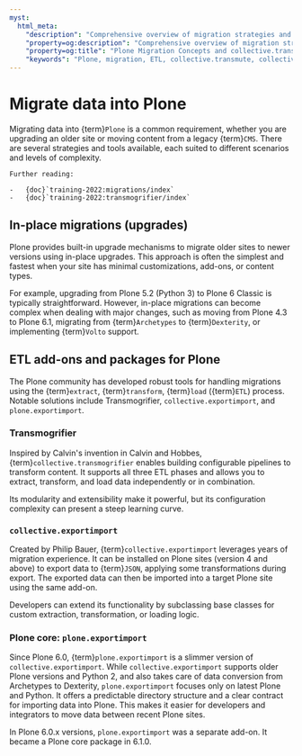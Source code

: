 ```yaml
---
myst:
  html_meta:
    "description": "Comprehensive overview of migration strategies and ETL tools for Plone, including collective.transmute, collective.exportimport, and Transmogrifier."
    "property=og:description": "Comprehensive overview of migration strategies and ETL tools for Plone, including collective.transmute, collective.exportimport, and Transmogrifier."
    "property=og:title": "Plone Migration Concepts and collective.transmute"
    "keywords": "Plone, migration, ETL, collective.transmute, collective.exportimport, Transmogrifier, plone.exportimport, upgrades, glossary"
---
```


# Migrate data into Plone

Migrating data into {term}`Plone` is a common requirement, whether you are upgrading an older site or moving content from a legacy {term}`CMS`.
There are several strategies and tools available, each suited to different scenarios and levels of complexity.

```{seealso}
Further reading:

-   {doc}`training-2022:migrations/index`
-   {doc}`training-2022:transmogrifier/index`
```

## In-place migrations (upgrades)

Plone provides built-in upgrade mechanisms to migrate older sites to newer versions using in-place upgrades.
This approach is often the simplest and fastest when your site has minimal customizations, add-ons, or content types.

For example, upgrading from Plone 5.2 (Python 3) to Plone 6 Classic is typically straightforward.
However, in-place migrations can become complex when dealing with major changes, such as moving from Plone 4.3 to Plone 6.1, migrating from {term}`Archetypes` to {term}`Dexterity`, or implementing {term}`Volto` support.

## ETL add-ons and packages for Plone

The Plone community has developed robust tools for handling migrations using the {term}`extract`, {term}`transform`, {term}`load` ({term}`ETL`) process.
Notable solutions include Transmogrifier, `collective.exportimport`, and `plone.exportimport`.

### Transmogrifier

Inspired by Calvin's invention in Calvin and Hobbes, {term}`collective.transmogrifier` enables building configurable pipelines to transform content.
It supports all three ETL phases and allows you to extract, transform, and load data independently or in combination.

Its modularity and extensibility make it powerful, but its configuration complexity can present a steep learning curve.

### `collective.exportimport`

Created by Philip Bauer, {term}`collective.exportimport` leverages years of migration experience.
It can be installed on Plone sites (version 4 and above) to export data to {term}`JSON`, applying some transformations during export.
The exported data can then be imported into a target Plone site using the same add-on.

Developers can extend its functionality by subclassing base classes for custom extraction, transformation, or loading logic.

### Plone core: `plone.exportimport`

Since Plone 6.0, {term}`plone.exportimport` is a slimmer version of `collective.exportimport`.
While `collective.exportimport` supports older Plone versions and Python 2, and also takes care of data conversion from Archetypes to Dexterity, `plone.exportimport` focuses only on latest Plone and Python.
It offers a predictable directory structure and a clear contract for importing data into Plone.
This makes it easier for developers and integrators to move data between recent Plone sites.

In Plone 6.0.x versions, `plone.exportimport` was a separate add-on.
It became a Plone core package in 6.1.0.
